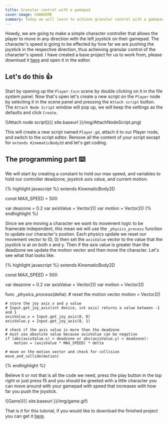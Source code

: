 ```yaml
---
title: Granular control with a gamepad
cover-image: CHANGEME
summary: Today we will learn to achieve granular control with a gamepad joystick in Godot by creating a very simple character controller to showcase it.
---
```


Howdy, we are going to make a simple character controller that allows the player to move in any direction with the left joystick on their gamepad. The character's speed is going to be effected by how far we are pushing the joystick in the respective direction, thus acheiving granular control of the character's speed. I have created a base project for us to work from, please download it [here](https://mega.nz/#!wdkh1A6T!iGDsntH7I8MWSiCdYgq2TpZj1lqX9c8SRzv-85Yma4k) and open it in the editor.

## Let's do this 👍 ##
Start by opening up the `Player.tscn` scene by double clicking on it in the file system panel. Now that's open let's create a new script on the `Player` node by selecting it in the scene panel and pressing the `Attach script` button. The `Attach Node Script` window will pop up, we will keep the settings as the defaults and click `Create`.

![Attach node script]({{ site.baseurl }}/img/AttachNodeScript.png)

This will create a new script named `Player.gd`, attach it to our Player node, and switch to the script editor. Remove all the content of your script except for `extends KinematicBody2d` and let's get coding.

## The programming part ⌨️ ##
We will start by creating a constant to hold our max speed, and variables to hold our controller deadzone, joystick axis value, and current motion.

{% highlight javascript %}
extends KinematicBody2D

const MAX_SPEED = 500

var deazone = 0.2
var axisValue = Vector2()
var motion = Vector2()
{% endhighlight %}

Since we are moving a character we want its movement logic to be framerate independent, this mean we will use the `_physics_process` function to update our character's postion. Each physics update we reset our movement vector to (0, 0) then set the `axisValue` vector to the value that the joystick is at on both x and y. Then if the axis value is greater than the deadzone we update the motion vector and then move the character. Let's see what that looks like.

{% highlight javascript %}
extends KinematicBody2D

const MAX_SPEED = 500

var deazone = 0.2
var axisValue = Vector2()
var motion = Vector2()

func _physics_process(delta):
    # reset the motion vector
    motion = Vector2()
    
    # store the joy axis x and y value
    # Input.get_joy_axis(int device, int axis) returns a value between -1 and 1
	axisValue.x = Input.get_joy_axis(0, 0)
	axisValue.y = Input.get_joy_axis(0, 1)
    
    # check if the axis value is more than the deadzone
    # must use absolute value because avisValue can be negative
	if (abs(axisValue.x) > deadzone or abs(axisValue.y) > deadzone):
		motion = (axisValue * MAX_SPEED) * delta
    
    # move on the motion vector and check for collision
	move_and_collide(motion)
{% endhighlight %}

Believe it or not that is all the code we need, press the play button in the top right or just press f5 and you should be greeted with a little character you can move around with your gamepad with speed that increases with how far you push the joystick.

![Game]({{ site.baseurl }}/img/game.gif)

That is it for this tutorial, if you would like to download the finished project you can get it [here](https://mega.nz/#!QA0xjAyK!eGrzhu05rF0draESkhI62LjUHipaEPBcgJ9_wqhlcCI).
